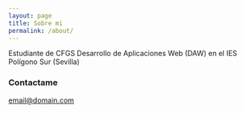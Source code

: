 ```yaml
---
layout: page
title: Sobre mi
permalink: /about/
---
```


Estudiante de CFGS Desarrollo de Aplicaciones Web (DAW)
en el IES Polígono Sur (Sevilla)


### Contactame

[email@domain.com](mailto:josemanuelbarreda11@gmail.com)
